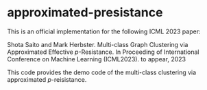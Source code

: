 # approximated-presistance

This is an official implementation for the following ICML 2023 paper:

Shota Saito and Mark Herbster. Multi-class Graph Clustering via Approximated Effective $p$-Resistance. In Proceeding of International Conference on Machine Learning (ICML2023). to appear, 2023

This code provides the demo code of the multi-class clustering via approximated $p$-reisistance. 